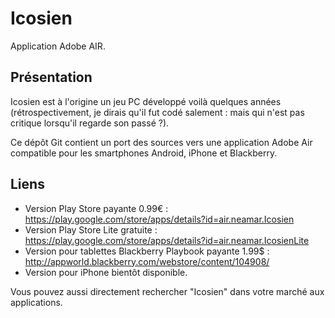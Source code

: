 Icosien
=======
Application Adobe AIR.

Présentation
------------

Icosien est à l'origine un jeu PC développé voilà quelques années (rétrospectivement, je dirais qu'il fut codé salement : mais qui n'est pas critique lorsqu'il regarde son passé ?).

Ce dépôt Git contient un port des sources vers une application Adobe Air compatible pour les smartphones Android, iPhone et Blackberry.

Liens
-----
* Version Play Store payante 0.99€ : https://play.google.com/store/apps/details?id=air.neamar.Icosien
* Version Play Store Lite gratuite : https://play.google.com/store/apps/details?id=air.neamar.IcosienLite
* Version pour tablettes Blackberry Playbook payante 1.99$ : http://appworld.blackberry.com/webstore/content/104908/
* Version pour iPhone bientôt disponible.

Vous pouvez aussi directement rechercher "Icosien" dans votre marché aux applications.